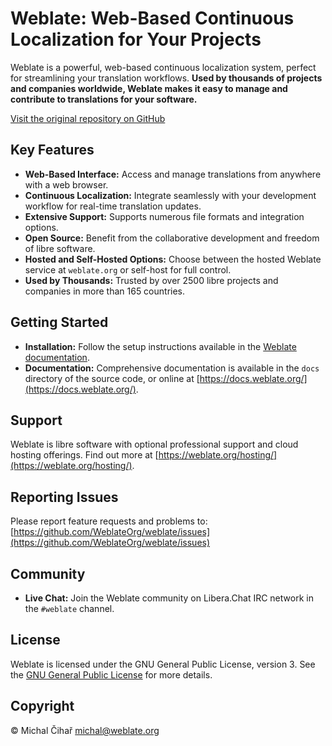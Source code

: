 # Weblate: Web-Based Continuous Localization for Your Projects

Weblate is a powerful, web-based continuous localization system, perfect for streamlining your translation workflows. **Used by thousands of projects and companies worldwide, Weblate makes it easy to manage and contribute to translations for your software.**

[Visit the original repository on GitHub](https://github.com/WeblateOrg/weblate)

## Key Features

*   **Web-Based Interface:** Access and manage translations from anywhere with a web browser.
*   **Continuous Localization:** Integrate seamlessly with your development workflow for real-time translation updates.
*   **Extensive Support:** Supports numerous file formats and integration options.
*   **Open Source:** Benefit from the collaborative development and freedom of libre software.
*   **Hosted and Self-Hosted Options:** Choose between the hosted Weblate service at `weblate.org` or self-host for full control.
*   **Used by Thousands:** Trusted by over 2500 libre projects and companies in more than 165 countries.

## Getting Started

*   **Installation:** Follow the setup instructions available in the [Weblate documentation](https://docs.weblate.org/en/latest/admin/install.html).
*   **Documentation:** Comprehensive documentation is available in the `docs` directory of the source code, or online at [https://docs.weblate.org/](https://docs.weblate.org/).

## Support

Weblate is libre software with optional professional support and cloud hosting offerings. Find out more at [https://weblate.org/hosting/](https://weblate.org/hosting/).

## Reporting Issues

Please report feature requests and problems to: [https://github.com/WeblateOrg/weblate/issues](https://github.com/WeblateOrg/weblate/issues)

## Community

*   **Live Chat:** Join the Weblate community on Libera.Chat IRC network in the `#weblate` channel.

## License

Weblate is licensed under the GNU General Public License, version 3. See the [GNU General Public License](https://www.gnu.org/licenses/gpl-3.0.html) for more details.

## Copyright

© Michal Čihař michal@weblate.org